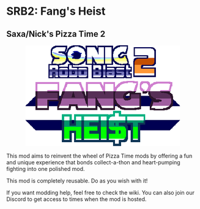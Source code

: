 # SRB2: Fang's Heist
## Saxa/Nick's Pizza Time 2

<p align="center">
  <a href="https://www.google.com/">
    <img src="logo.png" width="404" style="image-rendering:pixelated" alt="Dr. Robotnik's Ring Racers logo">
  </a>
</p>

This mod aims to reinvent the wheel of Pizza Time mods by offering a fun and unique experience that bonds collect-a-thon and heart-pumping fighting into one polished mod.

This mod is completely reusable. Do as you wish with it!

If you want modding help, feel free to check the wiki. You can also join our Discord to get access to times when the mod is hosted.